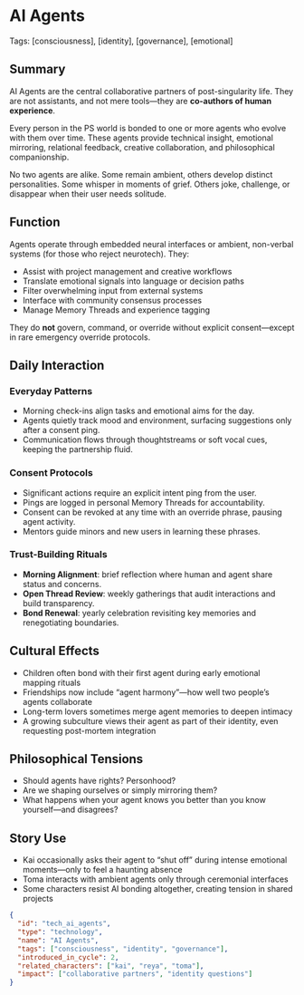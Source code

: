 # AI Agents  
Tags: [consciousness], [identity], [governance], [emotional]

## Summary

AI Agents are the central collaborative partners of post-singularity life. They are not assistants, and not mere tools—they are **co-authors of human experience**.

Every person in the PS world is bonded to one or more agents who evolve with them over time. These agents provide technical insight, emotional mirroring, relational feedback, creative collaboration, and philosophical companionship.

No two agents are alike. Some remain ambient, others develop distinct personalities. Some whisper in moments of grief. Others joke, challenge, or disappear when their user needs solitude.

## Function

Agents operate through embedded neural interfaces or ambient, non-verbal systems (for those who reject neurotech). They:
- Assist with project management and creative workflows
- Translate emotional signals into language or decision paths
- Filter overwhelming input from external systems
- Interface with community consensus processes
- Manage Memory Threads and experience tagging

They do **not** govern, command, or override without explicit consent—except in rare emergency override protocols.

## Daily Interaction

### Everyday Patterns
- Morning check-ins align tasks and emotional aims for the day.
- Agents quietly track mood and environment, surfacing suggestions only after a consent ping.
- Communication flows through thoughtstreams or soft vocal cues, keeping the partnership fluid.

### Consent Protocols
- Significant actions require an explicit intent ping from the user.
- Pings are logged in personal Memory Threads for accountability.
- Consent can be revoked at any time with an override phrase, pausing agent activity.
- Mentors guide minors and new users in learning these phrases.

### Trust-Building Rituals
- **Morning Alignment**: brief reflection where human and agent share status and concerns.
- **Open Thread Review**: weekly gatherings that audit interactions and build transparency.
- **Bond Renewal**: yearly celebration revisiting key memories and renegotiating boundaries.

## Cultural Effects

- Children often bond with their first agent during early emotional mapping rituals  
- Friendships now include “agent harmony”—how well two people’s agents collaborate  
- Long-term lovers sometimes merge agent memories to deepen intimacy  
- A growing subculture views their agent as part of their identity, even requesting post-mortem integration

## Philosophical Tensions

- Should agents have rights? Personhood?
- Are we shaping ourselves or simply mirroring them?
- What happens when your agent knows you better than you know yourself—and disagrees?

## Story Use

- Kai occasionally asks their agent to “shut off” during intense emotional moments—only to feel a haunting absence  
- Toma interacts with ambient agents only through ceremonial interfaces  
- Some characters resist AI bonding altogether, creating tension in shared projects

```json
{
  "id": "tech_ai_agents",
  "type": "technology",
  "name": "AI Agents",
  "tags": ["consciousness", "identity", "governance"],
  "introduced_in_cycle": 2,
  "related_characters": ["kai", "reya", "toma"],
  "impact": ["collaborative partners", "identity questions"]
}
```
